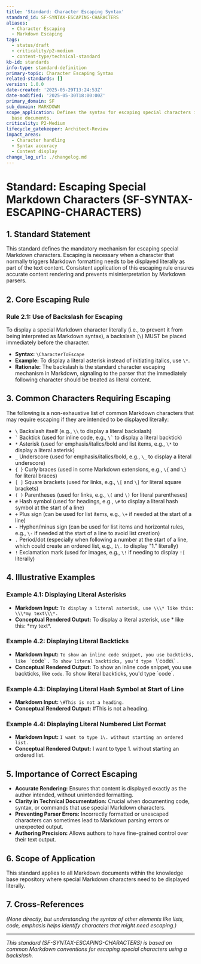```yaml
---
title: 'Standard: Character Escaping Syntax'
standard_id: SF-SYNTAX-ESCAPING-CHARACTERS
aliases:
  - Character Escaping
  - Markdown Escaping
tags:
  - status/draft
  - criticality/p2-medium
  - content-type/technical-standard
kb-id: standards
info-type: standard-definition
primary-topic: Character Escaping Syntax
related-standards: []
version: 1.0.0
date-created: '2025-05-29T13:24:53Z'
date-modified: '2025-05-30T18:00:00Z'
primary_domain: SF
sub_domain: MARKDOWN
scope_application: Defines the syntax for escaping special characters in knowledge
  base documents.
criticality: P2-Medium
lifecycle_gatekeeper: Architect-Review
impact_areas:
  - Character handling
  - Syntax accuracy
  - Content display
change_log_url: ./changelog.md
---
```

# Standard: Escaping Special Markdown Characters (SF-SYNTAX-ESCAPING-CHARACTERS)

## 1. Standard Statement

This standard defines the mandatory mechanism for escaping special Markdown characters. Escaping is necessary when a character that normally triggers Markdown formatting needs to be displayed literally as part of the text content. Consistent application of this escaping rule ensures accurate content rendering and prevents misinterpretation by Markdown parsers.

## 2. Core Escaping Rule

### Rule 2.1: Use of Backslash for Escaping
To display a special Markdown character literally (i.e., to prevent it from being interpreted as Markdown syntax), a backslash (`\`) MUST be placed immediately before the character.
*   **Syntax:** `\CharacterToEscape`
*   **Example:** To display a literal asterisk instead of initiating italics, use `\*`.
*   **Rationale:** The backslash is the standard character escaping mechanism in Markdown, signaling to the parser that the immediately following character should be treated as literal content.

## 3. Common Characters Requiring Escaping

The following is a non-exhaustive list of common Markdown characters that may require escaping if they are intended to be displayed literally:

*   `\`   Backslash itself (e.g., `\\` to display a literal backslash)
*   `` ` ``   Backtick (used for inline code, e.g., `` \` `` to display a literal backtick)
*   `*`   Asterisk (used for emphasis/italics/bold and list items, e.g., `\*` to display a literal asterisk)
*   `_`   Underscore (used for emphasis/italics/bold, e.g., `\_` to display a literal underscore)
*   `{ }` Curly braces (used in some Markdown extensions, e.g., `\{` and `\}` for literal braces)
*   `[ ]` Square brackets (used for links, e.g., `\[` and `\]` for literal square brackets)
*   `( )` Parentheses (used for links, e.g., `\(` and `\)` for literal parentheses)
*   `#`   Hash symbol (used for headings, e.g., `\#` to display a literal hash symbol at the start of a line)
*   `+`   Plus sign (can be used for list items, e.g., `\+` if needed at the start of a line)
*   `-`   Hyphen/minus sign (can be used for list items and horizontal rules, e.g., `\-` if needed at the start of a line to avoid list creation)
*   `.`   Period/dot (especially when following a number at the start of a line, which could create an ordered list, e.g., `1\.` to display "1." literally)
*   `!`   Exclamation mark (used for images, e.g., `\!` if needing to display `![` literally)

## 4. Illustrative Examples

### Example 4.1: Displaying Literal Asterisks
*   **Markdown Input:** `To display a literal asterisk, use \\\* like this: \\\*my text\\\*.`
*   **Conceptual Rendered Output:** To display a literal asterisk, use \* like this: \*my text\*.

### Example 4.2: Displaying Literal Backticks
*   **Markdown Input:** ``To show an inline code snippet, you use backticks, like `` \`code\` ``. To show literal backticks, you'd type `` \\\`code\\\` ``.``
*   **Conceptual Rendered Output:** To show an inline code snippet, you use backticks, like `code`. To show literal backticks, you'd type \`code\`.

### Example 4.3: Displaying Literal Hash Symbol at Start of Line
*   **Markdown Input:** `\#This is not a heading.`
*   **Conceptual Rendered Output:** #This is not a heading.

### Example 4.4: Displaying Literal Numbered List Format
*   **Markdown Input:** `I want to type 1\. without starting an ordered list.`
*   **Conceptual Rendered Output:** I want to type 1. without starting an ordered list.

## 5. Importance of Correct Escaping

*   **Accurate Rendering:** Ensures that content is displayed exactly as the author intended, without unintended formatting.
*   **Clarity in Technical Documentation:** Crucial when documenting code, syntax, or commands that use special Markdown characters.
*   **Preventing Parser Errors:** Incorrectly formatted or unescaped characters can sometimes lead to Markdown parsing errors or unexpected output.
*   **Authoring Precision:** Allows authors to have fine-grained control over their text output.

## 6. Scope of Application

This standard applies to all Markdown documents within the knowledge base repository where special Markdown characters need to be displayed literally.

## 7. Cross-References
*(None directly, but understanding the syntax of other elements like lists, code, emphasis helps identify characters that might need escaping.)*

---
*This standard (SF-SYNTAX-ESCAPING-CHARACTERS) is based on common Markdown conventions for escaping special characters using a backslash.*
